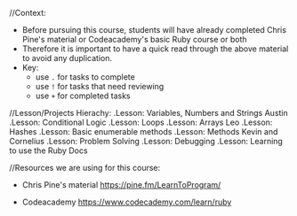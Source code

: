 //Context:
- Before pursuing this course, students will have already completed Chris Pine's material or Codeacademy's basic Ruby course or both
- Therefore it is important to have a quick read through the above material to avoid any duplication.
- Key:
    - use `.` for tasks to complete
    - use `!` for tasks that need reviewing
    - use `+` for completed tasks




//Lesson/Projects Hierachy:
.Lesson: Variables, Numbers and Strings
    Austin
.Lesson: Conditional Logic
.Lesson: Loops
.Lesson: Arrays
    Leo
.Lesson: Hashes
.Lesson: Basic enumerable methods
.Lesson: Methods
    Kevin and Cornelius
.Lesson: Problem Solving
.Lesson: Debugging
.Lesson: Learning to use the Ruby Docs




//Resources we are using for this course:
- Chris Pine's material
https://pine.fm/LearnToProgram/

- Codeacademy
https://www.codecademy.com/learn/ruby